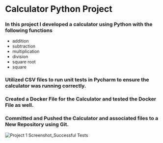 # Calculator Python Project

### In this project I developed a calculator using Python with the following functions
- addition
- subtraction
- multiplication
- division
- square root
- square
### Utilized CSV files to run unit tests in Pycharm to ensure the calculator was running correctly.
### Created a Docker File for the Calculator and tested the Docker File as well.
### Committed and Pushed the Calculator and associated files to a New Repository using Git.
![Project 1 Screenshot_Successful Tests](https://user-images.githubusercontent.com/85648353/124511556-6f808200-dda4-11eb-8971-c53b76e9e0a1.JPG)
